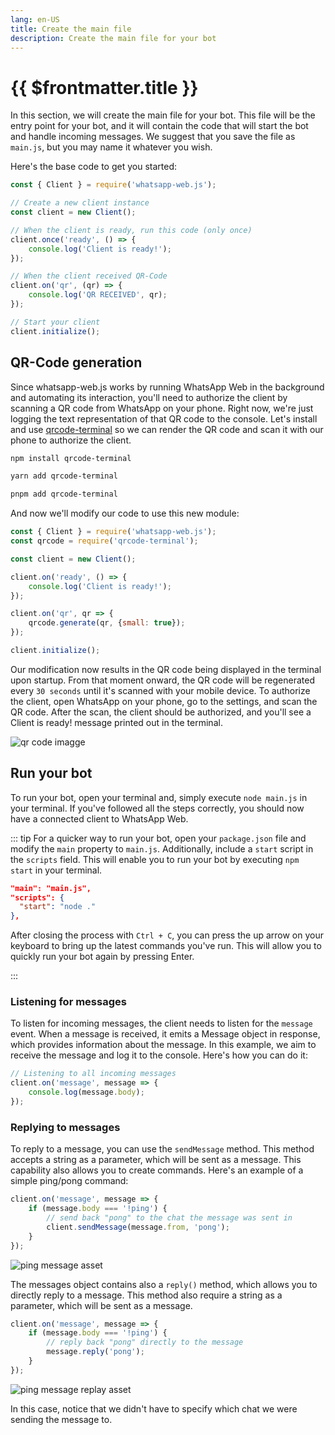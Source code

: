 ```yaml
---
lang: en-US
title: Create the main file
description: Create the main file for your bot
---
```


# {{ $frontmatter.title }}

In this section, we will create the main file for your bot. This file will be the entry point for your bot, and it will contain the code that will start the bot and handle incoming messages. We suggest that you save the file as `main.js`, but you may name it whatever you wish. 

Here's the base code to get you started:

```js
const { Client } = require('whatsapp-web.js');

// Create a new client instance
const client = new Client();

// When the client is ready, run this code (only once)
client.once('ready', () => {
    console.log('Client is ready!');
});

// When the client received QR-Code
client.on('qr', (qr) => {
    console.log('QR RECEIVED', qr);
});

// Start your client
client.initialize();
```

## QR-Code generation

Since whatsapp-web.js works by running WhatsApp Web in the background and automating its interaction, you'll need to authorize the client by scanning a QR code from WhatsApp on your phone. Right now, we're just logging the text representation of that QR code to the console. Let's install and use [qrcode-terminal](https://www.npmjs.com/package/qrcode-terminal) so we can render the QR code and scan it with our phone to authorize the client.

<CodeGroup>
<CodeGroupItem title="NPM" active>

```bash
npm install qrcode-terminal
```

</CodeGroupItem>
<CodeGroupItem title="YARN">

```bash
yarn add qrcode-terminal
```

</CodeGroupItem>
<CodeGroupItem title="PNPM">

```bash
pnpm add qrcode-terminal
```

</CodeGroupItem>
</CodeGroup>

And now we'll modify our code to use this new module:

```js {2,11}
const { Client } = require('whatsapp-web.js');
const qrcode = require('qrcode-terminal');

const client = new Client();

client.on('ready', () => {
    console.log('Client is ready!');
});

client.on('qr', qr => {
    qrcode.generate(qr, {small: true});
});

client.initialize();
```

Our modification now results in the QR code being displayed in the terminal upon startup. From that moment onward, the QR code will be regenerated every `30 seconds` until it's scanned with your mobile device. To authorize the client, open WhatsApp on your phone, go to the settings, and scan the QR code. After the scan, the client should be authorized, and you'll see a Client is ready! message printed out in the terminal.

![qr code imagge](./images/qr-gen.png)

## Run your bot

To run your bot, open your terminal and, simply execute `node main.js` in your terminal. If you've followed all the steps correctly, you should now have a connected client to WhatsApp Web.

::: tip
For a quicker way to run your bot, open your `package.json` file and modify the `main` property to `main.js`. Additionally, include a `start` script in the `scripts` field. This will enable you to run your bot by executing `npm start` in your terminal.

```json
"main": "main.js",
"scripts": {
  "start": "node ."
},
```

After closing the process with `Ctrl + C`, you can press the up arrow on your keyboard to bring up the latest commands you've run. This will allow you to quickly run your bot again by pressing Enter.

:::

### Listening for messages

To listen for incoming messages, the client needs to listen for the `message` event. When a message is received, it emits a Message object in response, which provides information about the message. In this example, we aim to receive the message and log it to the console. Here's how you can do it:

```js {2-4}
// Listening to all incoming messages
client.on('message', message => {
	console.log(message.body);
});
```

### Replying to messages

To reply to a message, you can use the `sendMessage` method. This method accepts a string as a parameter, which will be sent as a message. This capability also allows you to create commands. Here's an example of a simple ping/pong command:

```js {2-5}
client.on('message', message => {
	if (message.body === '!ping') {
		// send back "pong" to the chat the message was sent in
		client.sendMessage(message.from, 'pong');
	}
});
```

![ping message asset](./images/ping.png)

The messages object contains also a `reply()` method, which allows you to directly reply to a message. This method also require a string as a parameter, which will be sent as a message.

```js {3-4}
client.on('message', message => {
	if (message.body === '!ping') {
		// reply back "pong" directly to the message
		message.reply('pong');
	}
});
```

![ping message replay asset](./images/ping-reply.png)

In this case, notice that we didn't have to specify which chat we were sending the message to.
